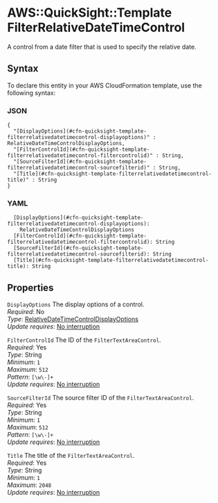 # AWS::QuickSight::Template FilterRelativeDateTimeControl<a name="aws-properties-quicksight-template-filterrelativedatetimecontrol"></a>

A control from a date filter that is used to specify the relative date\.

## Syntax<a name="aws-properties-quicksight-template-filterrelativedatetimecontrol-syntax"></a>

To declare this entity in your AWS CloudFormation template, use the following syntax:

### JSON<a name="aws-properties-quicksight-template-filterrelativedatetimecontrol-syntax.json"></a>

```
{
  "[DisplayOptions](#cfn-quicksight-template-filterrelativedatetimecontrol-displayoptions)" : RelativeDateTimeControlDisplayOptions,
  "[FilterControlId](#cfn-quicksight-template-filterrelativedatetimecontrol-filtercontrolid)" : String,
  "[SourceFilterId](#cfn-quicksight-template-filterrelativedatetimecontrol-sourcefilterid)" : String,
  "[Title](#cfn-quicksight-template-filterrelativedatetimecontrol-title)" : String
}
```

### YAML<a name="aws-properties-quicksight-template-filterrelativedatetimecontrol-syntax.yaml"></a>

```
  [DisplayOptions](#cfn-quicksight-template-filterrelativedatetimecontrol-displayoptions):
    RelativeDateTimeControlDisplayOptions
  [FilterControlId](#cfn-quicksight-template-filterrelativedatetimecontrol-filtercontrolid): String
  [SourceFilterId](#cfn-quicksight-template-filterrelativedatetimecontrol-sourcefilterid): String
  [Title](#cfn-quicksight-template-filterrelativedatetimecontrol-title): String
```

## Properties<a name="aws-properties-quicksight-template-filterrelativedatetimecontrol-properties"></a>

`DisplayOptions` <a name="cfn-quicksight-template-filterrelativedatetimecontrol-displayoptions"></a>
The display options of a control\.  
_Required_: No  
_Type_: [RelativeDateTimeControlDisplayOptions](aws-properties-quicksight-template-relativedatetimecontroldisplayoptions.md)  
_Update requires_: [No interruption](https://docs.aws.amazon.com/AWSCloudFormation/latest/UserGuide/using-cfn-updating-stacks-update-behaviors.html#update-no-interrupt)

`FilterControlId` <a name="cfn-quicksight-template-filterrelativedatetimecontrol-filtercontrolid"></a>
The ID of the `FilterTextAreaControl`\.  
_Required_: Yes  
_Type_: String  
_Minimum_: `1`  
_Maximum_: `512`  
_Pattern_: `[\w\-]+`  
_Update requires_: [No interruption](https://docs.aws.amazon.com/AWSCloudFormation/latest/UserGuide/using-cfn-updating-stacks-update-behaviors.html#update-no-interrupt)

`SourceFilterId` <a name="cfn-quicksight-template-filterrelativedatetimecontrol-sourcefilterid"></a>
The source filter ID of the `FilterTextAreaControl`\.  
_Required_: Yes  
_Type_: String  
_Minimum_: `1`  
_Maximum_: `512`  
_Pattern_: `[\w\-]+`  
_Update requires_: [No interruption](https://docs.aws.amazon.com/AWSCloudFormation/latest/UserGuide/using-cfn-updating-stacks-update-behaviors.html#update-no-interrupt)

`Title` <a name="cfn-quicksight-template-filterrelativedatetimecontrol-title"></a>
The title of the `FilterTextAreaControl`\.  
_Required_: Yes  
_Type_: String  
_Minimum_: `1`  
_Maximum_: `2048`  
_Update requires_: [No interruption](https://docs.aws.amazon.com/AWSCloudFormation/latest/UserGuide/using-cfn-updating-stacks-update-behaviors.html#update-no-interrupt)
